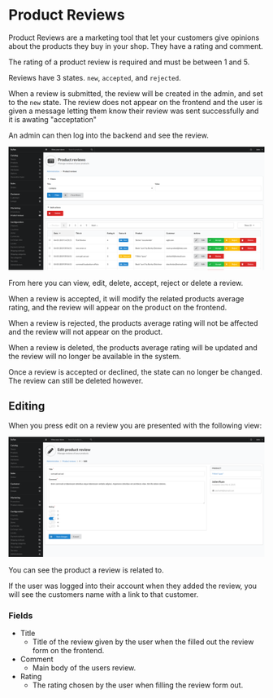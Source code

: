 # Product Reviews

Product Reviews are a marketing tool that let your customers give opinions about the products they buy in your shop. They have a rating and comment.

The rating of a product review is required and must be between 1 and 5.

Reviews have 3 states. `new`, `accepted`, and `rejected`.

When a review is submitted, the review will be created in the admin, and set to the `new` state. The review does not appear on the frontend and the user is given a message letting them know their review was sent successfully and it is awating "acceptation"

An admin can then log into the backend and see the review.

![alt text](../assets/images/Marketing/Product-Reviews/01_sylius_admin_product_review_index.png "Example Shipping Category view.")

From here you can view, edit, delete, accept, reject or delete a review.

When a review is accepted, it will modify the related products average rating, and the review will appear on the product on the frontend.

When a review is rejected, the products average rating will not be affected and the review will not appear on the product.

When a review is deleted, the products average rating will be updated and the review will no longer be available in the system.

Once a review is accepted or declined, the state can no longer be changed. The review can still be deleted however.

## Editing

When you press edit on a review you are presented with the following view:

![alt text](../assets/images/Marketing/Product-Reviews/02_sylius_admin_product_review_update.png "Example Shipping Category view.")

You can see the product a review is related to.

If the user was logged into their account when they added the review, you will see the customers name with a link to that customer.

### Fields

- Title
    - Title of the review given by the user when the filled out the review form on the frontend.
- Comment
    - Main body of the users review.
- Rating
    - The rating chosen by the user when filling the review form out.